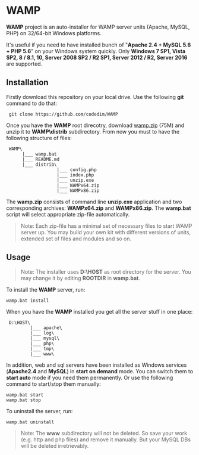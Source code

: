 # WAMP

**WAMP** project is an auto-installer for WAMP server units (Apache, MySQL, PHP) 
on 32/64-bit Windows platforms.

It's useful if you need to have installed bunch of "**Apache 2.4 + MySQL 5.6 + 
PHP 5.6**" on your Windows system quickly. Only **Windows 7 SP1, Vista SP2, 
8 / 8.1, 10, Server 2008 SP2 / R2 SP1, Server 2012 / R2, Server 2016** are 
supported.


## Installation

Firstly download this repository on your local drive. Use the following **git** 
command to do that:

```
 git clone https://github.com/codedim/WAMP
```

Once you have the **WAMP** root direcotry, download
[wamp.zip](https://drive.google.com/open?id=0B_8B-dFXY5lBbHNUWndNQ21KLVk) 
(75M) and unzip it to **WAMP\distrib** subdirectory. From now you must to have 
the following structure of files:

```
 WAMP\
      |___ wamp.bat
      |___ README.md
      |___ distrib\
                   |___ config.php
                   |___ index.php
                   |___ unzip.exe
                   |___ WAMPx64.zip
                   |___ WAMPx86.zip
```

The **wamp.zip** consists of command line **unzip.exe** application and two 
corresponding archives: **WAMPx64.zip** and **WAMPx86.zip**. The **wamp.bat** 
script will select appropriate zip-file automatically.
	
>Note: Each zip-file has a minimal set of necessary files to start WAMP server 
up. You may build your own kit with different versions of units, extended set 
of files and modules and so on.


## Usage

>Note: The installer uses **D:\HOST** as root directory for the server. You 
may change it by editing **ROOTDIR** in **wamp.bat**.

To install the **WAMP** server, run:

```
wamp.bat install
```

When you have the **WAMP** installed you get all the server stuff in one 
place:

```
 D:\HOST\
         |___ apache\
         |___ log\
         |___ mysql\
         |___ php\
         |___ tmp\
         |___ www\
```

In addition, web and sql servers have been installed as Windows services 
(**Apache2.4** and **MySQL**) in **start on demand** mode. You can switch them 
to **start auto** mode if you need them permanently. Or use the following 
command to start/stop them manually:

```
wamp.bat start
wamp.bat stop
```

To uninstall the server, run:

```
wamp.bat uninstall
```

>Note: The **www** subdirectory will not be deleted. So save your work (e.g. 
http and php files) and remove it manually. But your MySQL DBs will be deleted 
irretrievably.
